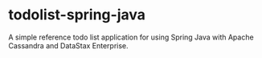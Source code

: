 # todolist-spring-java
A simple reference todo list application for using Spring Java with Apache Cassandra and DataStax Enterprise.
